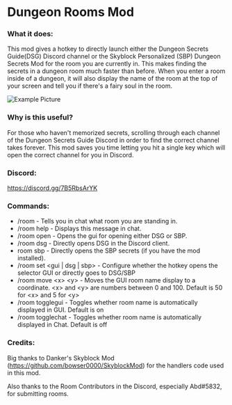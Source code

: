 # Dungeon Rooms Mod
### What it does:
This mod gives a hotkey to directly launch either the Dungeon Secrets Guide(DSG) Discord channel or the Skyblock
Personalized (SBP) Dungeon Secrets Mod for the room you are currently in. This makes finding the secrets in a dungeon
room much faster than before. When you enter a room inside of a dungeon, it will also display the name of the room at
the top of your screen and tell you if there's a fairy soul in the room.

![Example Picture](https://hypixel.net/attachments/2347266/)

### Why is this useful?
For those who haven't memorized secrets, scrolling through each channel of the Dungeon Secrets Guide Discord in order to
find the correct channel takes forever. This mod saves you time letting you hit a single key which will open the correct
channel for you in Discord.

### Discord:
https://discord.gg/7B5RbsArYK

### Commands:
 - /room - Tells you in chat what room you are standing in.
 - /room help - Displays this message in chat.
 - /room open - Opens the gui for opening either DSG or SBP.
 - /room dsg - Directly opens DSG in the Discord client.
 - room sbp - Directly opens the SBP secrets (if you have the mod installed).
 - /room set \<gui | dsg | sbp\> - Configure whether the hotkey opens the selector GUI or directly goes to DSG/SBP      
 - /room move \<x\> \<y\> - Moves the GUI room name display to a coordinate. \<x\> and \<y\> are numbers between 0 and 100. Default is 50 for \<x\> and 5 for \<y\>
 - /room togglegui - Toggles whether room name is automatically displayed in GUI. Default is on
 - /room togglechat - Toggles whether room name is automatically displayed in Chat. Default is off

### Credits:
Big thanks to Danker's Skyblock Mod (https://github.com/bowser0000/SkyblockMod) for the handlers code used in this mod.

Also thanks to the Room Contributors in the Discord, especially Abd#5832, for submitting rooms.
